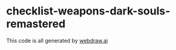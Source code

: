 # checklist-weapons-dark-souls-remastered
This code is all generated by [webdraw.ai](https://webdraw.ai/)
